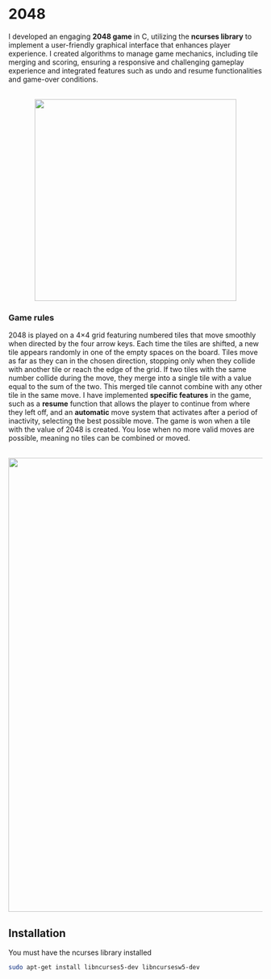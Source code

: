 <h1>
    2048
</h1>
I developed an engaging <b>2048 game</b> in C, utilizing the <b>ncurses library</b> to implement a user-friendly graphical interface that enhances
player experience.
I created algorithms to manage game mechanics, including tile merging and scoring, ensuring a responsive and challenging gameplay experience and
integrated features such as undo and resume
functionalities and game-over conditions.
<br> </br>
<p align="center">
    <img width="400" src="https://github.com/user-attachments/assets/47207d18-fa5a-4e29-90b4-4a3dbd7df3ef">
</p>
<h3>
    Game rules
</h3>
2048 is played on a 4×4 grid featuring numbered tiles that move smoothly when directed by the four arrow keys. Each time the tiles are shifted, a new tile appears randomly in one of the empty spaces
on the board. Tiles move as far as they can in the chosen direction, stopping only when they collide with another tile or reach the edge of the grid. If two tiles with the same number collide during
the move, they merge into a single tile with a value equal to the sum of the two. This merged tile cannot combine with any other tile in the same move. I have implemented <b>specific features</b> in
the game, such as a <b>resume</b> function that allows the player to continue from where they left off, and an <b>automatic</b> move system that activates after a period of inactivity, selecting the
best possible move. The game is won when a tile with the value of 2048 is created. You lose when no more valid moves are possible, meaning no tiles can be combined or moved.
<br> </br>
<p align="center">
    <img width="900" src="https://github.com/user-attachments/assets/97459fc4-376d-4538-a944-9945e6f4fbfb">
</p>
<h2>
    Installation
</h2>
You must have the ncurses library installed

```bash
sudo apt-get install libncurses5-dev libncursesw5-dev
```
